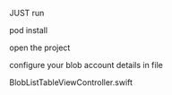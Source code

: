 JUST run

pod install

open the project

configure your blob account details in file

BlobListTableViewController.swift